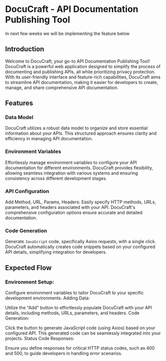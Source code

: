 # DocuCraft - API Documentation Publishing Tool

In next few weeks we will be implementing the feature below

## Introduction

Welcome to DocuCraft, your go-to API Documentation Publishing Tool! DocuCraft is a powerful web application designed to simplify the process of documenting and publishing APIs, all while prioritizing privacy protection. With its user-friendly interface and feature-rich capabilities, DocuCraft aims to streamline API documentation, making it easier for developers to create, manage, and share comprehensive API documentation.

## Features

### Data Model

DocuCraft utilizes a robust data model to organize and store essential information about your APIs. This structured approach ensures clarity and efficiency in managing API documentation.

### Environment Variables

Effortlessly manage environment variables to configure your API documentation for different environments. DocuCraft provides flexibility, allowing seamless integration with various systems and ensuring consistency across different development stages.

### API Configuration

Add Method, URL, Params, Headers: Easily specify HTTP methods, URLs, parameters, and headers associated with your API. DocuCraft's comprehensive configuration options ensure accurate and detailed documentation.

### Code Generation

Generate `JavaScript` code, specifically Axios requests, with a single click. DocuCraft automatically creates code snippets based on your configured API details, simplifying integration for developers.

## Expected Flow

### Environment Setup:

Configure environment variables to tailor DocuCraft to your specific development environments.
Adding Data:

Utilize the "Add" button to effortlessly populate DocuCraft with your API details, including methods, URLs, parameters, and headers.
Code Generation:

Click the button to generate JavaScript code (using Axios) based on your configured API. This generated code can be seamlessly integrated into your projects.
Status Code Responses:

Ensure you define responses for critical HTTP status codes, such as 400 and 500, to guide developers in handling error scenarios.
